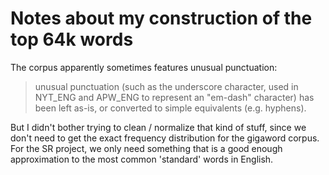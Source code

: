 # Notes about my construction of the top 64k words


The corpus apparently sometimes features unusual punctuation:

> unusual punctuation (such as
the underscore character, used in NYT_ENG and APW_ENG to represent an
"em-dash" character) has been left as-is, or converted to simple
equivalents (e.g. hyphens).

But I didn't bother trying to clean / normalize that kind of stuff, since we don't need to get the exact frequency distribution for the gigaword corpus. For the SR project, we only need something that is a good enough approximation to the most common 'standard' words in English.